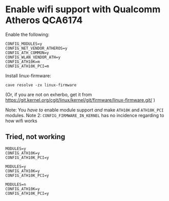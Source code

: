 # Enable wifi support with Qualcomm Atheros QCA6174

Enable the following:

```
CONFIG_MODULES=y
CONFIG_NET_VENDOR_ATHEROS=y
CONFIG_ATH_COMMON=y
CONFIG_WLAN_VENDOR_ATH=y
CONFIG_ATH10K=m
CONFIG_ATH10K_PCI=m
```

Install linux-firmware:

```
cave resolve -zx linux-firmware
```

(Or, if you are not on exherbo, get it from https://git.kernel.org/cgit/linux/kernel/git/firmware/linux-firmware.git/ )

Note: You *have to* enable module support *and* make `ATH10K` and `ATH10K_PCI` modules.
Note 2: `CONFIG_FIRMWARE_IN_KERNEL` has no incidence regarding to how wifi works


## Tried, not working

```
MODULES=y
CONFIG_ATH10K=y
CONFIG_ATH10K_PCI=y
```

```
MODULES=y
CONFIG_ATH10K=y
CONFIG_ATH10K_PCI=y
```

```
MODULES=n
CONFIG_ATH10K=y
CONFIG_ATH10K_PCI=y
```
